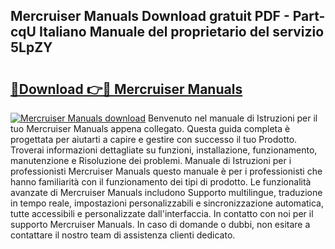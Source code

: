 ## Mercruiser Manuals Download gratuit PDF - Part-cqU Italiano Manuale del proprietario del servizio 5LpZY

# <h2><a href="http://dfeuc3.blite.top/?on=Mercruiser+Manuals">🔗Download 👉🔴 Mercruiser Manuals</a></h2>

[![Mercruiser Manuals download](https://i.imgur.com/lujVjoI.png)](http://dfeuc3.blite.top/?on=Mercruiser+Manuals)
Benvenuto nel manuale di Istruzioni per il tuo Mercruiser Manuals appena collegato. Questa guida completa è progettata per aiutarti a capire e gestire con successo il tuo Prodotto. Troverai informazioni dettagliate su funzioni, installazione, funzionamento, manutenzione e Risoluzione dei problemi. Manuale di Istruzioni per i professionisti Mercruiser Manuals questo manuale è per i professionisti che hanno familiarità con il funzionamento dei tipi di prodotto. Le funzionalità avanzate di Mercruiser Manuals includono Supporto multilingue, traduzione in tempo reale, impostazioni personalizzabili e sincronizzazione automatica, tutte accessibili e personalizzate dall'interfaccia. In contatto con noi per il supporto Mercruiser Manuals. In caso di domande o dubbi, non esitare a contattare il nostro team di assistenza clienti dedicato.
